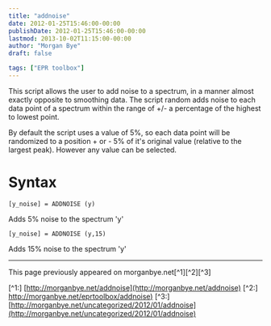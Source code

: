 ```yaml
---
title: "addnoise"
date: 2012-01-25T15:46:00-00:00
publishDate: 2012-01-25T15:46:00-00:00
lastmod: 2013-10-02T11:15:00-00:00
author: "Morgan Bye"
draft: false

tags: ["EPR toolbox"]
---
```


This script allows the user to add noise to a spectrum, in a manner almost exactly opposite to smoothing data. The script random adds noise to each data point of a spectrum within the range of +/- a percentage of the highest to lowest point.

By default the script uses a value of 5%, so each data point will be randomized to a position + or - 5% of it's original value (relative to the largest peak). However any value can be selected.

# Syntax
```
[y_noise] = ADDNOISE (y)
```
Adds 5% noise to the spectrum 'y'

```
[y_noise] = ADDNOISE (y,15)
```
Adds 15% noise to the spectrum 'y'


----
This page previously appeared on morganbye.net[^1][^2][^3]

[^1:] [http://morganbye.net/addnoise](http://morganbye.net/addnoise)
[^2:] [http://morganbye.net/eprtoolbox/addnoise)](http://morganbye.net/eprtoolbox/addnoise)
[^3:] [http://morganbye.net/uncategorized/2012/01/addnoise](http://morganbye.net/uncategorized/2012/01/addnoise)
